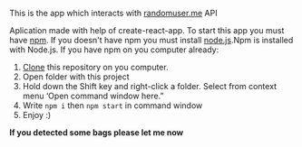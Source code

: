 This is the app which interacts with [randomuser.me](https://randomuser.me/) API

Aplication made with help of create-react-app. 
To start this app you must have [npm](https://www.npmjs.com/). If you doesn't have npm you must install [node.js](https://nodejs.org/uk/).Npm is installed with Node.js.
If you have npm on you computer already: 
1. [Clone](https://help.github.com/articles/cloning-a-repository/) this repository on you computer.
2. Open folder with this project
3. Hold down the Shift key and right-click a folder. Select from context menu ‘Open command window here.”
4. Write `npm i`  then `npm start` in command window
5. Enjoy :)

**If you detected some bags please let me now**
